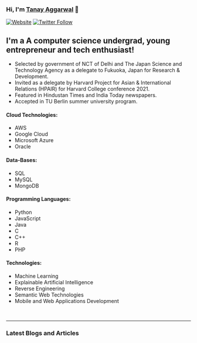 ### Hi, I'm [Tanay Aggarwal][website] 👋

[![Website](https://img.shields.io/website?down_color=RED&down_message=DOWN&label=tanayaggarwal.me&style=for-the-badge&up_color=%2318C135&up_message=LIVE&url=https%3A%2F%2Ftanayaggarwal.me)](https://tanayaggarwal.me)
[![Twitter Follow](https://img.shields.io/twitter/follow/ImTanayAggarwal?style=social)](https://twitter.com/ImTanayAggarwal)

## I'm a A computer science undergrad, young entrepreneur and tech enthusiast!

- Selected by government of NCT of Delhi and The Japan Science and Technology Agency as a delegate to Fukuoka, Japan for Research & Development.
- Invited as a delegate by Harvard Project for Asian & International Relations (HPAIR) for Harvard College conference 2021.
- Featured in Hindustan Times and India Today newspapers.
- Accepted in TU Berlin summer university program.


#### Cloud Technologies: 

- AWS
- Google Cloud
- Microsoft Azure
- Oracle

#### Data-Bases: 

- SQL
- MySQL 
- MongoDB

#### Programming Languages: 

- Python
- JavaScript
- Java
- C
- C++
- R
- PHP

#### Technologies:

- Machine Learning
- Explainable Artificial Intelligence
- Reverse Engineering
- Semantic Web Technologies
- Mobile and Web Applications Development

<br />


---

### Latest Blogs and Articles

<!-- BLOG-POST-LIST:START -->
<!-- BLOG-POST-LIST:END -->



[website]: https://www.tanayaggarwal.me/
